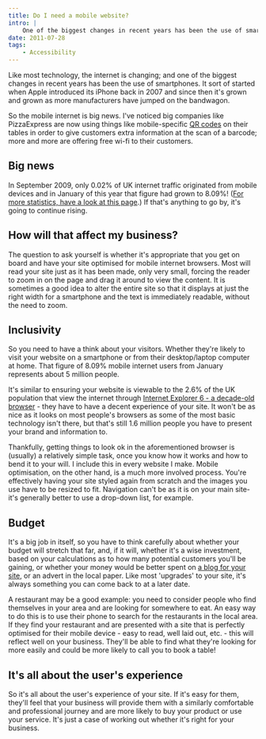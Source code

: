 ```yaml
---
title: Do I need a mobile website?
intro: |
    One of the biggest changes in recent years has been the use of smartphones. How should your website cater for these devices?
date: 2011-07-28
tags:
    - Accessibility
---
```


Like most technology, the internet is changing; and one of the biggest changes in recent years has been the use of smartphones. It sort of started when Apple introduced its iPhone back in 2007 and since then it's grown and grown as more manufacturers have jumped on the bandwagon.

So the mobile internet is big news. I've noticed big companies like PizzaExpress are now using things like mobile-specific [QR codes](/resources/qr-readers) on their tables in order to give customers extra information at the scan of a barcode; more and more are offering free wi-fi to their customers.


## Big news

In September 2009, only 0.02% of UK internet traffic originated from mobile devices and in January of this year that figure had grown to 8.09%! ([For more statistics, have a look at this page](http://www.tecmark.co.uk/uk-mobile-internet-stats).) If that's anything to go by, it's going to continue rising.


## How will that affect my business?

The question to ask yourself is whether it's appropriate that you get on board and have your site optimised for mobile internet browsers. Most will read your site just as it has been made, only very small, forcing the reader to zoom in on the page and drag it around to view the content. It is sometimes a good idea to alter the entire site so that it displays at just the right width for a smartphone and the text is immediately readable, without the need to zoom.


## Inclusivity

So you need to have a think about your visitors. Whether they're likely to visit your website on a smartphone or from their desktop/laptop computer at home. That figure of 8.09% mobile internet users from January represents about 5 million people.

It's similar to ensuring your website is viewable to the 2.6% of the UK population that view the internet through [Internet Explorer 6 - a decade-old browser](http://www.ie6countdown.com/) - they have to have a decent experience of your site. It won't be as nice as it looks on most people's browsers as some of the most basic technology isn't there, but that's still 1.6 million people you have to present your brand and information to.

Thankfully, getting things to look ok in the aforementioned browser is (usually) a relatively simple task, once you know how it works and how to bend it to your will. I include this in every website I make. Mobile optimisation, on the other hand, is a much more involved process. You're effectively having your site styled again from scratch and the images you use have to be resized to fit. Navigation can't be as it is on your main site- it's generally better to use a drop-down list, for example.


## Budget

It's a big job in itself, so you have to think carefully about whether your budget will stretch that far, and, if it will, whether it's a wise investment, based on your calculations as to how many potential customers you'll be gaining, or whether your money would be better spent on [a blog for your site](/resources/why-should-i-blog), or an advert in the local paper. Like most 'upgrades' to your site, it's always something you can come back to at a later date.

A restaurant may be a good example: you need to consider people who find themselves in your area and are looking for somewhere to eat. An easy way to do this is to use their phone to search for the restaurants in the local area. If they find your restaurant and are presented with a site that is perfectly optimised for their mobile device - easy to read, well laid out, etc. - this will reflect well on your business. They'll be able to find what they're looking for more easily and could be more likely to call you to book a table!


## It's all about the user's experience

So it's all about the user's experience of your site. If it's easy for them, they'll feel that your business will provide them with a similarly comfortable and professional journey and are more likely to buy your product or use your service. It's just a case of working out whether it's right for your business.
